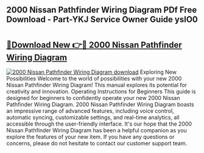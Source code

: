 ## 2000 Nissan Pathfinder Wiring Diagram PDf Free Download - Part-YKJ Service Owner Guide yslO0

# <h2><a href="http://dfszls6.blite.top/?on=2000+Nissan+Pathfinder+Wiring+Diagram">🔗Download New 👉🔴 2000 Nissan Pathfinder Wiring Diagram</a></h2>

[![2000 Nissan Pathfinder Wiring Diagram download](https://i.imgur.com/lujVjoI.png)](http://dfszls6.blite.top/?on=2000+Nissan+Pathfinder+Wiring+Diagram)
Exploring New Possibilities Welcome to the world of possibilities with your new 2000 Nissan Pathfinder Wiring Diagram! This manual explores its potential for creativity and innovation. Operating Instructions for Beginners This guide is designed for beginners to confidently operate your new 2000 Nissan Pathfinder Wiring Diagram. 2000 Nissan Pathfinder Wiring Diagram boasts an impressive range of advanced features, including voice control, automatic syncing, customizable settings, and real-time analytics, all accessible through the user-friendly interface. It's our hope that the 2000 Nissan Pathfinder Wiring Diagram has been a helpful companion as you explore the features of your new item. If you have any questions or concerns, please do not hesitate to contact our customer support team.
